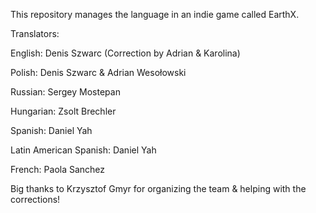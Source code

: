This repository manages the language in an indie game called EarthX. 

Translators:

English: Denis Szwarc (Correction by Adrian & Karolina)

Polish: Denis Szwarc & Adrian Wesołowski

Russian: Sergey Mostepan

Hungarian: Zsolt Brechler

Spanish: Daniel Yah

Latin American Spanish: Daniel Yah

French: Paola Sanchez

Big thanks to Krzysztof Gmyr for organizing the team & helping with the corrections!
